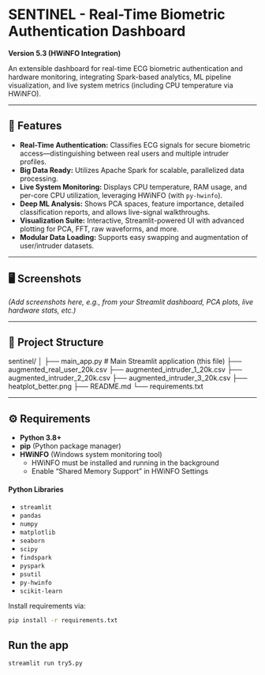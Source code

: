 # SENTINEL - Real-Time Biometric Authentication Dashboard

**Version 5.3 (HWiNFO Integration)**

An extensible dashboard for real-time ECG biometric authentication and hardware monitoring, integrating Spark-based analytics, ML pipeline visualization, and live system metrics (including CPU temperature via HWiNFO).

---

## 🚀 Features

- **Real-Time Authentication:** Classifies ECG signals for secure biometric access—distinguishing between real users and multiple intruder profiles.
- **Big Data Ready:** Utilizes Apache Spark for scalable, parallelized data processing.
- **Live System Monitoring:** Displays CPU temperature, RAM usage, and per-core CPU utilization, leveraging HWiNFO (with `py-hwinfo`).
- **Deep ML Analysis:** Shows PCA spaces, feature importance, detailed classification reports, and allows live-signal walkthroughs.
- **Visualization Suite:** Interactive, Streamlit-powered UI with advanced plotting for PCA, FFT, raw waveforms, and more.
- **Modular Data Loading:** Supports easy swapping and augmentation of user/intruder datasets.

---

## 🖥️ Screenshots

_(Add screenshots here, e.g., from your Streamlit dashboard, PCA plots, live hardware stats, etc.)_

---

## 📂 Project Structure

sentinel/
│
├── main_app.py # Main Streamlit application (this file)
├── augmented_real_user_20k.csv
├── augmented_intruder_1_20k.csv
├── augmented_intruder_2_20k.csv
├── augmented_intruder_3_20k.csv
├── heatplot_better.png
├── README.md
└── requirements.txt

---

## ⚙️ Requirements

- **Python 3.8+**
- **pip** (Python package manager)
- **HWiNFO** (Windows system monitoring tool)
  - HWiNFO must be installed and running in the background
  - Enable “Shared Memory Support” in HWiNFO Settings

#### Python Libraries

- `streamlit`
- `pandas`
- `numpy`
- `matplotlib`
- `seaborn`
- `scipy`
- `findspark`
- `pyspark`
- `psutil`
- `py-hwinfo`
- `scikit-learn`

Install requirements via:

```bash
pip install -r requirements.txt

```

## Run the app

```bash
streamlit run try5.py
```
